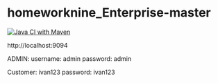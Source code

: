 # homeworknine_Enterprise-master
[![Java CI with Maven](https://github.com/Sumplex5577/homeworknine_Enterprise-master/actions/workflows/maven.yml/badge.svg)](https://github.com/Sumplex5577/homeworknine_Enterprise-master/actions/workflows/maven.yml)

http://localhost:9094

ADMIN: 
username: admin
password: admin

Customer: ivan123
password: ivan123
